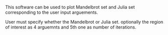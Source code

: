 This software can be used to plot Mandelbrot set and Julia set corresponding to the user input arguements.

User must specify whether the Mandelbrot or Julia set. optionally the region of interest as 4 arguemnts and 5th one as number of iterations.
